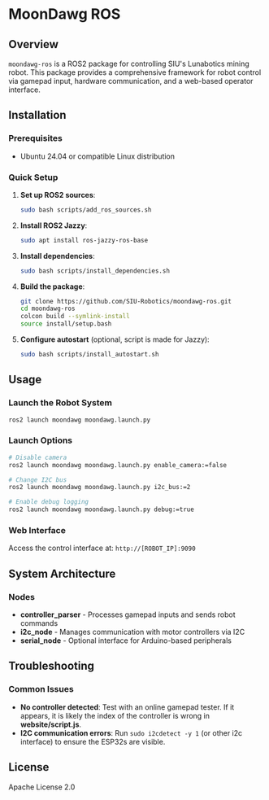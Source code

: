 # MoonDawg ROS

## Overview

`moondawg-ros` is a ROS2 package for controlling SIU's Lunabotics mining robot. This package provides a comprehensive framework for robot control via gamepad input, hardware communication, and a web-based operator interface.

## Installation

### Prerequisites

-   Ubuntu 24.04 or compatible Linux distribution

### Quick Setup

1. **Set up ROS2 sources**:

    ```bash
    sudo bash scripts/add_ros_sources.sh
    ```

2. **Install ROS2 Jazzy**:

    ```bash
    sudo apt install ros-jazzy-ros-base
    ```

3. **Install dependencies**:

    ```bash
    sudo bash scripts/install_dependencies.sh
    ```

4. **Build the package**:

    ```bash
    git clone https://github.com/SIU-Robotics/moondawg-ros.git
    cd moondawg-ros
    colcon build --symlink-install
    source install/setup.bash
    ```

5. **Configure autostart** (optional, script is made for Jazzy):
    ```bash
    sudo bash scripts/install_autostart.sh
    ```

## Usage

### Launch the Robot System

```bash
ros2 launch moondawg moondawg.launch.py
```

### Launch Options

```bash
# Disable camera
ros2 launch moondawg moondawg.launch.py enable_camera:=false

# Change I2C bus
ros2 launch moondawg moondawg.launch.py i2c_bus:=2

# Enable debug logging
ros2 launch moondawg moondawg.launch.py debug:=true
```

### Web Interface

Access the control interface at: `http://[ROBOT_IP]:9090`

## System Architecture

### Nodes

-   **controller_parser** - Processes gamepad inputs and sends robot commands
-   **i2c_node** - Manages communication with motor controllers via I2C
-   **serial_node** - Optional interface for Arduino-based peripherals

## Troubleshooting

### Common Issues

-   **No controller detected**: Test with an online gamepad tester. If it appears, it is likely the index of the controller is wrong in **website/script.js**.
-   **I2C communication errors**: Run `sudo i2cdetect -y 1` (or other i2c interface) to ensure the ESP32s are visible.

## License

Apache License 2.0
